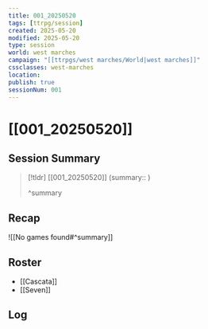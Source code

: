 ```yaml
---
title: 001_20250520
tags: [ttrpg/session]
created: 2025-05-20
modified: 2025-05-20
type: session
world: west marches
campaign: "[[ttrpgs/west marches/World|west marches]]"
cssclasses: west-marches
location: 
publish: true
sessionNum: 001
---
```


# [[001_20250520]]

## Session Summary

> [!tldr] [[001_20250520]]
> (summary:: )
>
> ^summary

## Recap

![[No games found#^summary]]

## Roster

- [[Cascata]]
- [[Seven]]

## Log
